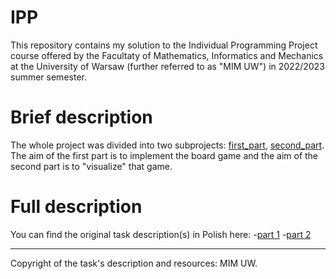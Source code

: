 # IPP
This repository contains my solution to the Individual Programming Project course offered by the Facultaty of Mathematics, Informatics and Mechanics 
at the University of Warsaw (further referred to as "MIM UW") in 2022/2023 summer semester. 

# Brief description
The whole project was divided into two subprojects: [first_part](https://github.com/MrRuper/IPP/tree/main/first_part),
[second_part](https://github.com/MrRuper/IPP/tree/main/second_part). The aim of the first part is to implement the board game and the aim of 
the second part is to "visualize" that game.

# Full description

You can find the original task description(s) in Polish here:
-[part 1](https://github.com/MrRuper/IPP/blob/main/first_part/project_description.md)
-[part 2](https://github.com/MrRuper/IPP/blob/main/second_part/project_description.md)

---
Copyright of the task's description and resources: MIM UW.
